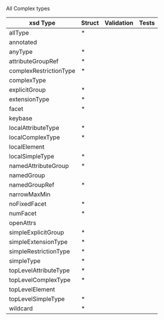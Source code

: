 All Complex types

| xsd Type | Struct | Validation | Tests |
| -------- | ------ | ---------- | ----- |
|allType| * |
|annotated
|anyType| * |
|attributeGroupRef| * |
|complexRestrictionType| * |
|complexType
|explicitGroup| * |
|extensionType| * |
|facet| * |
|keybase
|localAttributeType| * |
|localComplexType| * |
|localElement
|localSimpleType| * |
|namedAttributeGroup| * |
|namedGroup
|namedGroupRef| * |
|narrowMaxMin
|noFixedFacet| * |
|numFacet| * |
|openAttrs
|simpleExplicitGroup| * |
|simpleExtensionType| * |
|simpleRestrictionType| * |
|simpleType| * |
|topLevelAttributeType| * |
|topLevelComplexType| * |
|topLevelElement
|topLevelSimpleType| * |
|wildcard| * |
